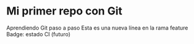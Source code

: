 # Mi primer repo con Git
Aprendiendo Git paso a paso
Esta es una nueva línea en la rama feature
Badge: estado CI (futuro)
